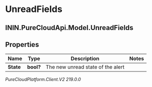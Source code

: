 # UnreadFields

## ININ.PureCloudApi.Model.UnreadFields

## Properties

|Name | Type | Description | Notes|
|------------ | ------------- | ------------- | -------------|
| **State** | **bool?** | The new unread state of the alert | |



_PureCloudPlatform.Client.V2 219.0.0_
